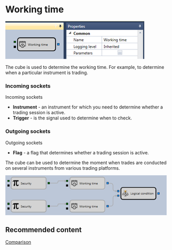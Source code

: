 # Working time

![Designer Working time 00](../images/Designer_Working_time_00.png)

The cube is used to determine the working time. For example, to determine when a particular instrument is trading.

### Incoming sockets

Incoming sockets

- **Instrument** \- an instrument for which you need to determine whether a trading session is active.
- **Trigger** \- is the signal used to determine when to check.

### Outgoing sockets

Outgoing sockets

- **Flag** \- a flag that determines whether a trading session is active.

The cube can be used to determine the moment when trades are conducted on several instruments from various trading platforms.

![Designer Working time 01](../images/Designer_Working_time_01.png)

## Recommended content

[Comparison](Designer_Comparison.md)
